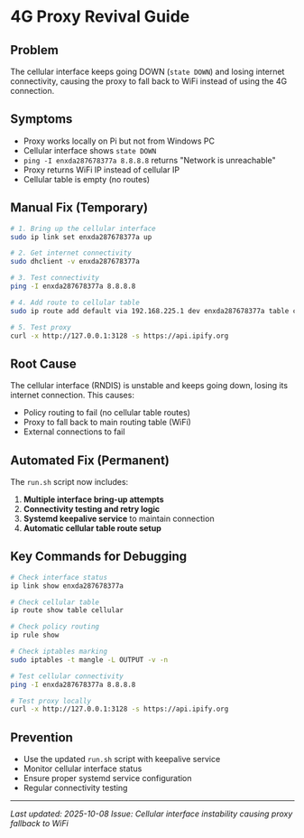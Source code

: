 # 4G Proxy Revival Guide

## Problem
The cellular interface keeps going DOWN (`state DOWN`) and losing internet connectivity, causing the proxy to fall back to WiFi instead of using the 4G connection.

## Symptoms
- Proxy works locally on Pi but not from Windows PC
- Cellular interface shows `state DOWN`
- `ping -I enxda287678377a 8.8.8.8` returns "Network is unreachable"
- Proxy returns WiFi IP instead of cellular IP
- Cellular table is empty (no routes)

## Manual Fix (Temporary)
```bash
# 1. Bring up the cellular interface
sudo ip link set enxda287678377a up

# 2. Get internet connectivity
sudo dhclient -v enxda287678377a

# 3. Test connectivity
ping -I enxda287678377a 8.8.8.8

# 4. Add route to cellular table
sudo ip route add default via 192.168.225.1 dev enxda287678377a table cellular

# 5. Test proxy
curl -x http://127.0.0.1:3128 -s https://api.ipify.org
```

## Root Cause
The cellular interface (RNDIS) is unstable and keeps going down, losing its internet connection. This causes:
- Policy routing to fail (no cellular table routes)
- Proxy to fall back to main routing table (WiFi)
- External connections to fail

## Automated Fix (Permanent)
The `run.sh` script now includes:

1. **Multiple interface bring-up attempts**
2. **Connectivity testing and retry logic**
3. **Systemd keepalive service** to maintain connection
4. **Automatic cellular table route setup**

## Key Commands for Debugging
```bash
# Check interface status
ip link show enxda287678377a

# Check cellular table
ip route show table cellular

# Check policy routing
ip rule show

# Check iptables marking
sudo iptables -t mangle -L OUTPUT -v -n

# Test cellular connectivity
ping -I enxda287678377a 8.8.8.8

# Test proxy locally
curl -x http://127.0.0.1:3128 -s https://api.ipify.org
```

## Prevention
- Use the updated `run.sh` script with keepalive service
- Monitor cellular interface status
- Ensure proper systemd service configuration
- Regular connectivity testing

---
*Last updated: 2025-10-08*
*Issue: Cellular interface instability causing proxy fallback to WiFi*
